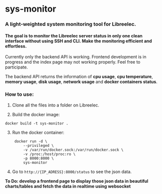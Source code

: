# sys-monitor
### A light-weighted system monitoring tool for Libreelec.
#### The goal is to monitor the Libreelec server status in only one clean interface without using SSH and CLI. Make the monitoring efficient and effortless.

Currently only the backend API is working. Frontend development is in progress and the index page may not working properly. Feel free to participate.

The backend API returns the information of **cpu usage**, **cpu temperature**, **memory usage**, **disk usage**, **network usage** and **docker containers status**.

### How to use:

1. Clone all the files into a folder on Libreelec.

2. Build the docker image:

`docker build -t sys-monitor .`

3. Run the docker container:

        docker run -d \
            --privileged \
            -v /var/run/docker.sock:/var/run/docker.sock \
            -v /proc:/host/proc:ro \
            -p 8000:8000 \
            sys-monitor

4. Go to `http://{IP_ADRESS}:8000/status` to see the json data.

**To Do: develop a frontend page to display those json data in beautiful charts/tables and fetch the data in realtime using websocket**
